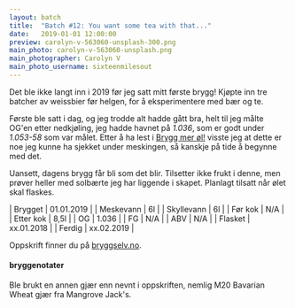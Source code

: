 ```yaml
---
layout: batch
title:  "Batch #12: You want some tea with that..."
date:   2019-01-01 12:00:00
preview: carolyn-v-563060-unsplash-300.png
main_photo: carolyn-v-563060-unsplash.png
main_photographer: Carolyn V
main_photo_username: sixteenmilesout
---
```


Det ble ikke langt inn i 2019 før jeg satt mitt første brygg! Kjøpte inn tre batcher av weissbier før helgen, for å eksperimentere med bær og te.

Første ble satt i dag, og jeg trodde alt hadde gått bra, helt til jeg målte OG'en etter nedkjøling, jeg hadde havnet på *1.036*, som er godt under *1.053-58* som var målet. Etter å ha lest i [Brygg mer øl!](http://kagge.no/index.cfm?tmpl=butikk&a=product_inline&b_kid=98232&b_id=1649050) visste jeg at dette er noe jeg kunne ha sjekket under meskingen, så kanskje på tide å begynne med det. 

Uansett, dagens brygg får bli som det blir. Tilsetter ikke frukt i denne, men prøver heller med solbærte jeg har liggende i skapet. Planlagt tilsatt når ølet skal flaskes.


| Brygget    | 01.01.2019 |
| Meskevann  | 6l         |
| Skyllevann | 6l         |
| Før kok    | N/A        |
| Etter kok  | 8,5l       |
| OG         | 1.036      |
| FG         | N/A        |
| ABV        | N/A        |
| Flasket    | xx.01.2018 |
| Ferdig     | xx.02.2019 |

Oppskrift finner du på [bryggselv.no](https://www.bryggselv.no/finest/103008/weissbier-allgrain-%C3%B8lsett-25-liter).


#### bryggenotater

Ble brukt en annen gjær enn nevnt i oppskriften, nemlig M20 Bavarian Wheat gjær fra Mangrove Jack's.
